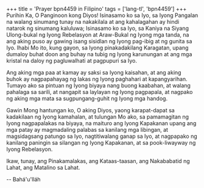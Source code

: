 +++
title = 'Prayer bpn4459 in Filipino'
tags = ['lang-tl', 'bpn4459']
+++
Purihin Ka, O Panginoon kong Diyos! Isinasamo ko sa Iyo, sa Iyong Pangalan na walang sinumang tunay na nakakilala at ang kahalagahan ay hindi natarok ng sinumang kaluluwa; Isinasamo ko sa Iyo, sa Kaniya na Siyang Ulong-bukal ng Iyong Rebelasyon at Araw-Bukal ng Iyong mga tanda, na ang aking puso ay gawing isang sisidlan ng Iyong pag-ibig at ng gunita sa Iyo. Ihabi Mo ito, kung gayon, sa Iyong pinakadakilang Karagatan, upang dumaloy buhat doon ang buhay na tubig ng Iyong karunungan at ang mga kristal na daloy ng pagluwalhati at pagpupuri sa Iyo.

Ang aking mga paa at kamay ay saksi sa Iyong kaisahan, at ang aking buhok ay nagpapahayag ng lakas ng Iyong paghahari at kapangyarihan. Tumayo ako sa pintuan ng Iyong biyaya nang buong kaabahan, at walang pahalaga sa sarili, at nangapit sa laylayan ng Iyong pagpapala, at nagpako ng aking mga mata sa sugpungang-guhit ng Iyong mga handog.

Gawin Mong hantungan ko, O aking Diyos, yaong karapat-dapat sa kadakilaan ng Iyong kamahalan, at tulungan Mo ako, sa pamamagitan ng Iyong nagpapalakas na biyaya, na maituro ang Iyong Kapakanan upang ang mga patay ay magmadaling palabas sa kanilang mga libingan, at magsidagsang patungo sa Iyo, nagtitiwalang ganap sa Iyo, at nagpapako ng kanilang paningin sa silangan ng Iyong Kapakanan, at sa pook-liwayway ng Iyong Rebelasyon.

Ikaw, tunay, ang Pinakamalakas, ang Kataas-taasan, ang Nakababatid ng Lahat, ang Matalino sa Lahat.

-- Bahá'u'lláh

